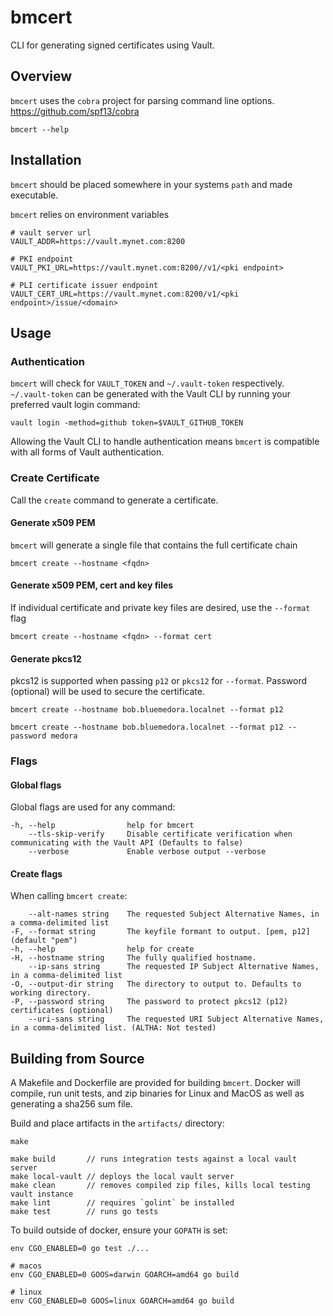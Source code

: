 # bmcert
CLI for generating signed certificates using Vault.


## Overview
`bmcert` uses the `cobra` project for parsing command line options. https://github.com/spf13/cobra
```
bmcert --help
```


## Installation
`bmcert` should be placed somewhere in your systems `path` and made executable.

`bmcert` relies on environment variables
```
# vault server url
VAULT_ADDR=https://vault.mynet.com:8200

# PKI endpoint
VAULT_PKI_URL=https://vault.mynet.com:8200//v1/<pki endpoint>

# PLI certificate issuer endpoint
VAULT_CERT_URL=https://vault.mynet.com:8200/v1/<pki endpoint>/issue/<domain>
```

## Usage

### Authentication
`bmcert` will check for `VAULT_TOKEN` and `~/.vault-token`
respectively. `~/.vault-token` can be generated with the Vault
CLI by running your preferred vault login command:
```
vault login -method=github token=$VAULT_GITHUB_TOKEN
```

Allowing the Vault CLI to handle authentication means `bmcert`
is compatible with all forms of Vault authentication.

### Create Certificate
Call the `create` command to generate a certificate.

#### Generate x509 PEM
`bmcert` will generate a single file that contains the full certificate chain
```
bmcert create --hostname <fqdn>
```

#### Generate x509 PEM, cert and key files
If individual certificate and private key files are desired, use the `--format` flag
```
bmcert create --hostname <fqdn> --format cert
```

#### Generate pkcs12
pkcs12 is supported when passing `p12` or `pkcs12` for `--format`.
Password (optional) will be used to secure the certificate.
```
bmcert create --hostname bob.bluemedora.localnet --format p12

bmcert create --hostname bob.bluemedora.localnet --format p12 --password medora
```


### Flags

#### Global flags
Global flags are used for any command:
```
-h, --help                help for bmcert
    --tls-skip-verify     Disable certificate verification when communicating with the Vault API (Defaults to false)
    --verbose             Enable verbose output --verbose
```

#### Create flags
When calling `bmcert create`:
```
    --alt-names string    The requested Subject Alternative Names, in a comma-delimited list
-F, --format string       The keyfile formant to output. [pem, p12] (default "pem")
-h, --help                help for create
-H, --hostname string     The fully qualified hostname.
    --ip-sans string      The requested IP Subject Alternative Names, in a comma-delimited list
-O, --output-dir string   The directory to output to. Defaults to working directory.
-P, --password string     The password to protect pkcs12 (p12) certificates (optional)
    --uri-sans string     The requested URI Subject Alternative Names, in a comma-delimited list. (ALTHA: Not tested)
```


## Building from Source
A Makefile and Dockerfile are provided for building `bmcert`. Docker will
compile, run unit tests, and zip binaries for Linux and MacOS
as well as generating a sha256 sum file.

Build and place artifacts in the `artifacts/` directory:
```
make
```
```
make build       // runs integration tests against a local vault server
make local-vault // deploys the local vault server
make clean       // removes compiled zip files, kills local testing vault instance
make lint        // requires `golint` be installed
make test        // runs go tests
```

To build outside of docker, ensure your `GOPATH` is set:
```
env CGO_ENABLED=0 go test ./...

# macos
env CGO_ENABLED=0 GOOS=darwin GOARCH=amd64 go build

# linux
env CGO_ENABLED=0 GOOS=linux GOARCH=amd64 go build
```
